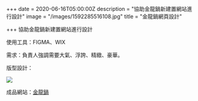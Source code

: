+++
date = 2020-06-16T05:00:00Z
description = "協助金龍鍋新建置網站進行設計"
image = "/images/1592285516108.jpg"
title = "金龍鍋網頁設計"

+++
協助金龍鍋新建置網站進行設計

使用工具：FIGMA、WIX

需求：負責人強調需要大氣、浮誇、精緻、豪華。

版型設計：

![](/images/jinglonguo_template.jpg)

成品網站：[金龍鍋](https://www.jinglongguo.com.tw/)